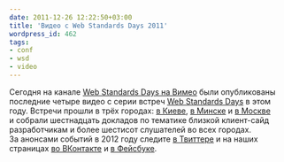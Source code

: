 ```yaml
---
date: 2011-12-26 12:22:50+03:00
title: 'Видео с Web Standards Days 2011'
wordpress_id: 462
tags:
- conf
- wsd
- video
---
```


Сегодня на канале [Web Standards Days на Вимео][1] были опубликованы последние четыре видео с серии встреч [Web Standards Days][2] в этом году. Встречи прошли в трёх городах: [в Киеве][3], [в Минске][4] и [в Москве][5] и собрали шестнадцать докладов по тематике близкой клиент-сайд разработчикам и более шестисот слушателей во всех городах. За анонсами событий в 2012 году следите [в Твиттере][6] и на наших страницах [во ВКонтакте][7] и [в Фейсбуке][8].

[1]: http://vimeo.com/channels/wstdays
[2]: http://webstandardsdays.ru/
[3]: http://webstandardsdays.ru/2011/10/22/
[4]: http://webstandardsdays.ru/2011/10/29/
[5]: http://webstandardsdays.ru/2011/12/13/
[6]: http://twitter.com/webstandards_ru
[7]: http://vk.com/webstandards_ru
[8]: http://fb.com/webstandardsru
